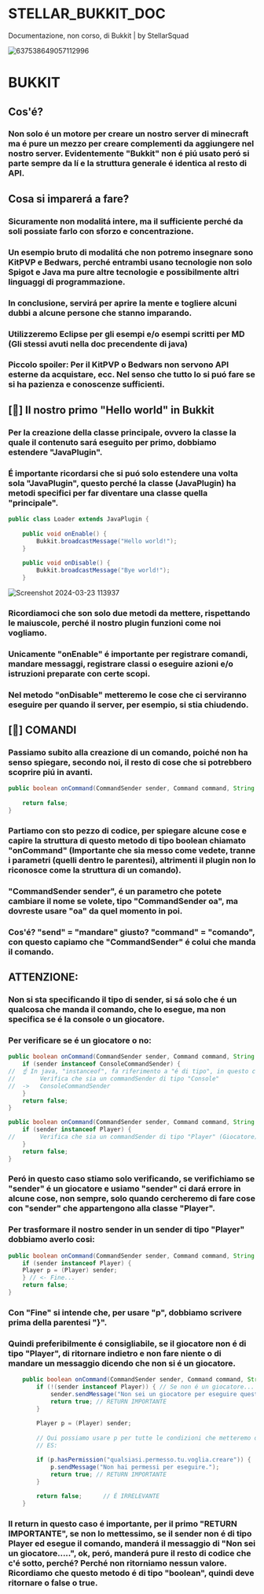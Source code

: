 # STELLAR_BUKKIT_DOC
Documentazione, non corso, di Bukkit | by StellarSquad

![637538649057112996](https://github.com/Tyranzx/STELLAR_BUKKIT_DOC/assets/70720366/4b01f9bc-80ab-46cf-a7f6-4db1813e9cd0)

# BUKKIT
## Cos'é?
### Non solo é un motore per creare un nostro server di minecraft ma é pure un mezzo per creare complementi da aggiungere nel nostro server. Evidentemente "Bukkit" non é piú usato peró si parte sempre da lí e la struttura generale é identica al resto di API.

## Cosa si imparerá a fare?
### Sicuramente non modalitá intere, ma il sufficiente perché da soli possiate farlo con sforzo e concentrazione.
### Un esempio bruto di modalitá che non potremo insegnare sono KitPVP e Bedwars, perché entrambi usano tecnologie non solo **Spigot** e **Java** ma pure altre tecnologie e possibilmente altri linguaggi di programmazione.
### 
### In conclusione, servirá per aprire la mente e togliere alcuni dubbi a alcune persone che stanno imparando.
### Utilizzeremo Eclipse per gli esempi e/o esempi scritti per MD (Gli stessi avuti nella doc precendente di java)
### Piccolo spoiler: Per il KitPVP o Bedwars non servono API esterne da acquistare, ecc. Nel senso che tutto lo si puó fare se si ha pazienza e conoscenze sufficienti.
###
## [👋] Il nostro primo "Hello world" in Bukkit
### Per la creazione della classe principale, ovvero la classe la quale il contenuto sará eseguito per primo, dobbiamo estendere "JavaPlugin".
### É importante ricordarsi che si puó solo estendere una volta sola "JavaPlugin", questo perché la classe (JavaPlugin) ha metodi specifici per far diventare una classe quella "principale".
```java
public class Loader extends JavaPlugin {
	
	public void onEnable() {
		Bukkit.broadcastMessage("Hello world!");
	}
	
	public void onDisable() {
		Bukkit.broadcastMessage("Bye world!");
	}
```
![Screenshot 2024-03-23 113937](https://github.com/Tyranzx/STELLAR_BUKKIT_DOC/assets/70720366/ab9977c8-c4a0-4885-a677-8aa4f839b240)
### Ricordiamoci che son solo due metodi da mettere, rispettando le maiuscole, perché il nostro plugin funzioni come noi vogliamo.
### Unicamente "onEnable" é importante per registrare comandi, mandare messaggi, registrare classi o eseguire azioni e/o istruzioni preparate con certe scopi.
### Nel metodo "onDisable" metteremo le cose che ci serviranno eseguire per quando il server, per esempio, si stia chiudendo.
## [🤖] COMANDI
### Passiamo subito alla creazione di un comando, poiché non ha senso spiegare, secondo noi, il resto di cose che si potrebbero scoprire piú in avanti.
```java
public boolean onCommand(CommandSender sender, Command command, String label, String[] args) {
		
	return false;
}
```
### Partiamo con sto pezzo di codice, per spiegare alcune cose e capire la struttura di questo metodo di tipo boolean chiamato "onCommand" (Importante che sia messo come vedete, tranne i parametri (quelli dentro le parentesi), altrimenti il plugin non lo riconosce come la struttura di un comando).
### "CommandSender sender", é un parametro che potete cambiare il nome se volete, tipo "CommandSender oa", ma dovreste usare "oa" da quel momento in poi.
### Cos'é? "send" = "mandare" giusto? "command" = "comando", con questo capiamo che "CommandSender" é colui che manda il comando.
## ATTENZIONE:
### Non si sta specificando il tipo di sender, si sá solo che é un qualcosa che manda il comando, che lo esegue, ma non specifica se é la console o un giocatore.
### Per verificare se é un giocatore o no:
```java
public boolean onCommand(CommandSender sender, Command command, String label, String[] args) {
	if (sender instanceof ConsoleCommandSender) {
//	☝ In java, "instanceof", fa riferimento a "é di tipo", in questo caso:
//  	 Verifica che sia un commandSender di tipo "Console"
// 	->   ConsoleCommandSender
	}
	return false;
}
```
```java
public boolean onCommand(CommandSender sender, Command command, String label, String[] args) {
	if (sender instanceof Player) {
//  	 Verifica che sia un commandSender di tipo "Player" (Giocatore)
	}
	return false;
}
```
### Peró in questo caso stiamo solo verificando, se verifichiamo se "sender" é un giocatore e usiamo "sender" ci dará errore in alcune cose, non sempre, solo quando cercheremo di fare cose con "sender" che appartengono alla classe "Player".
### Per trasformare il nostro sender in un sender di tipo "Player" dobbiamo averlo cosi:
```java
public boolean onCommand(CommandSender sender, Command command, String label, String[] args) {
	if (sender instanceof Player) {
	Player p = (Player) sender;
	} // <- Fine...
	return false;
}
```
### Con "Fine" si intende che, per usare "p", dobbiamo scrivere prima della parentesi "}".
### Quindi preferibilmente é consigliabile, se il giocatore non é di tipo "Player", di ritornare indietro e non fare niente o di mandare un messaggio dicendo che non si é un giocatore.
```java
	public boolean onCommand(CommandSender sender, Command command, String label, String[] args) {
		if (!(sender instanceof Player)) { // Se non é un giocatore...
			sender.sendMessage("Non sei un giocatore per eseguire questo comando.");
			return true; // RETURN IMPORTANTE
		}
		
		Player p = (Player) sender;
		
		// Qui possiamo usare p per tutte le condizioni che metteremo d'ora in poi.
		// ES:

		if (p.hasPermission("qualsiasi.permesso.tu.voglia.creare")) {
			p.sendMessage("Non hai permessi per eseguire.");
			return true; // RETURN IMPORTANTE
		}
		
		return false;      // É IRRELEVANTE
	}
```
### Il return in questo caso é importante, per il primo "RETURN IMPORTANTE", se non lo mettessimo, se il sender non é di tipo Player ed esegue il comando, manderá il messaggio di "Non sei un giocatore.....", ok, peró, manderá pure il resto di codice che c'é sotto, perché? Perché non ritorniamo nessun valore. Ricordiamo che questo metodo é di tipo "boolean", quindi deve ritornare o false o true.
